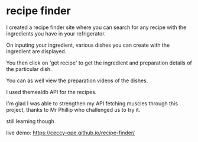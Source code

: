 # recipe finder
 I created a recipe finder site where you can search for any recipe with the ingredients you have in your refrigerator.
 
 On inputing your ingredient, various dishes you can create with the ingredient are displayed.

 You then click on 'get recipe' to get the ingredient and preparation details of the particular dish.

 You can as well view the preparation videos of the dishes.
 
 I used themealdb API for the recipes.
 
 I'm glad I was able to strengthen my API fetching muscles through this project, thanks to Mr Phillip who challenged us to try it.
 
 still learning though

 live demo: https://ceccy-ope.github.io/recipe-finder/
